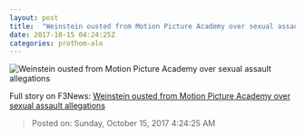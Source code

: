 ```yaml
---
layout: post
title:  "Weinstein ousted from Motion Picture Academy over sexual assault allegations"
date: 2017-10-15 04:24:25Z
categories: prothom-alo
---
```


![Weinstein ousted from Motion Picture Academy over sexual assault allegations](http://en.prothom-alo.com/contents/cache/images/1200x630x1/uploads/media/2017/10/15/57d3a155dfa1853e48bc42df5e99fe83-Weinstein.jpg?jadewits_media_id=152153)




Full story on F3News: [Weinstein ousted from Motion Picture Academy over sexual assault allegations](http://www.f3nws.com/n/mK2vXF)

> Posted on: Sunday, October 15, 2017 4:24:25 AM
